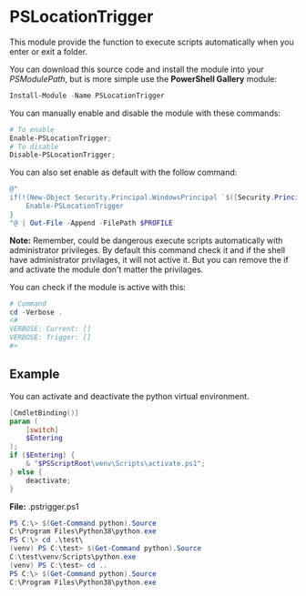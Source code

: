 # PSLocationTrigger

This module provide the function to execute scripts automatically when you enter or exit a folder.

You can download this source code and install the module into your _PSModulePath_, but is more simple use the **PowerShell Gallery** module:

```Powershell
Install-Module -Name PSLocationTrigger
```

You can manually enable and disable the module with these commands:

```Powershell
# To enable
Enable-PSLocationTrigger;
# To disable
Disable-PSLocationTrigger;
```

You can also set enable as default with the follow command:

```Powershell
@"
if(!(New-Object Security.Principal.WindowsPrincipal `$([Security.Principal.WindowsIdentity]::GetCurrent())).IsInRole([Security.Principal.WindowsBuiltinRole]::Administrator)) {
    Enable-PSLocationTrigger
}
"@ | Out-File -Append -FilePath $PROFILE
```
**Note:** Remember, could be dangerous execute scripts automatically with administrator privileges. By default this command check it and if the shell have administrator privilages, it will not active it. But you can remove the if and activate the module don't matter the privilages.

You can check if the module is active with this:

```Powershell
# Command
cd -Verbose .
<#
VERBOSE: Current: []
VERBOSE: Trigger: []
#>
```

## Example

You can activate and deactivate the python virtual environment.

```Powershell
[CmdletBinding()]
param (
    [switch]
    $Entering
);
if ($Entering) {
    & "$PSScriptRoot\venv\Scripts\activate.ps1";
} else {
    deactivate;
}
```
**File:** .pstrigger.ps1

```Powershell
PS C:\> $(Get-Command python).Source
C:\Program Files\Python38\python.exe
PS C:\> cd .\test\
(venv) PS C:\test> $(Get-Command python).Source
C:\test\venv/Scripts\python.exe
(venv) PS C:\test> cd ..
PS C:\> $(Get-Command python).Source
C:\Program Files\Python38\python.exe
```